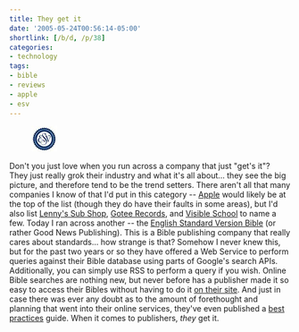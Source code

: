 ```yaml
---
title: They get it
date: '2005-05-24T00:56:14-05:00'
shortlink: [/b/d, /p/38]
categories:
- technology
tags:
- bible
- reviews
- apple
- esv
---
```

<aside class="alignleft"><figure>
  <img src="esv-logo.jpg" alt="ESV logo">
</figure></aside>

Don't you just love when you run across a company that just "get's it"?  They just really grok their industry and what
it's all about... they see the big picture, and therefore tend to be the trend setters.  There aren't all that many
companies I know of that I'd put in this category -- [Apple][] would likely be at the top of the list (though they do
have their faults in some areas), but I'd also list [Lenny's Sub Shop][], [Gotee Records][], and [Visible School][] to
name a few.  Today I ran across another -- the [English Standard Version Bible][esv] (or rather Good News Publishing).
This is a Bible publishing company that really cares about standards... how strange is that?  Somehow I never knew this,
but for the past two years or so they have offered a Web Service to perform queries against their Bible database using
parts of Google's search APIs.  Additionally, you can simply use RSS to perform a query if you wish.  Online Bible
searches are nothing new, but never before has a publisher made it so easy to access their Bibles without having to do
it [on their site][].  And just in case there was ever any doubt as to the amount of forethought and planning that went
into their online services, they've even published a [best practices][] guide.  When it comes to publishers, _they_ get
it.

[apple]: http://www.apple.com
[lenny's sub shop]: http://www.lennyssubshop.com/
[gotee records]: http://www.gotee.com
[visible school]: http://www.visibleschool.com
[esv]: http://www.gnpcb.org/esv/
[on their site]: http://www.biblegateway.com
[best practices]: http://www.gnpcb.org/esv/share/about/
